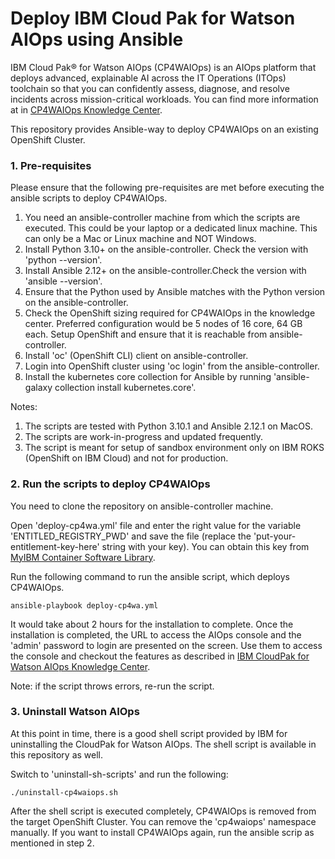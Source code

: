 # Deploy IBM Cloud Pak for Watson AIOps using Ansible

IBM Cloud Pak® for Watson AIOps (CP4WAIOps) is an AIOps platform that deploys advanced, explainable AI across the IT Operations (ITOps) toolchain so that you can confidently assess, diagnose, and resolve incidents across mission-critical workloads. You can find more information at in [CP4WAIOps Knowledge Center](https://www.ibm.com/docs/en/cloud-paks/cloud-pak-watson-aiops/3.2.0). 

This repository provides Ansible-way to deploy CP4WAIOps on an existing OpenShift Cluster. 

### 1. Pre-requisites
Please ensure that the following pre-requisites are met before executing the ansible scripts to deploy CP4WAIOps.

1. You need an ansible-controller machine from which the scripts are executed. This could be your laptop or a dedicated linux machine. This can only be a Mac or Linux machine and NOT Windows.
2. Install Python 3.10+ on the ansible-controller. Check the version with 'python --version'.
3. Install Ansible 2.12+ on the ansible-controller.Check the version with 'ansible --version'.
4. Ensure that the Python used by Ansible matches with the Python version on the ansible-controller.
5. Check the OpenShift sizing required for CP4WAIOps in the knowledge center. Preferred configuration would be 5 nodes of 16 core, 64 GB each. Setup OpenShift and ensure that it is reachable from ansible-controller.
6. Install 'oc' (OpenShift CLI) client on ansible-controller.
7. Login into OpenShift cluster using 'oc login' from the ansible-controller.
8. Install the kubernetes core collection for Ansible by running 'ansible-galaxy collection install kubernetes.core'.

Notes:
1. The scripts are tested with Python 3.10.1 and Ansible 2.12.1 on MacOS.
2. The scripts are work-in-progress and updated frequently.
3. The script is meant for setup of sandbox environment only on IBM ROKS (OpenShift on IBM Cloud) and not for production.


### 2. Run the scripts to deploy CP4WAIOps

You need to clone the repository on ansible-controller machine. 

Open 'deploy-cp4wa.yml' file and enter the right value for the variable 'ENTITLED_REGISTRY_PWD' and save the file (replace the 'put-your-entitlement-key-here' string with your key). You can obtain this key from [MyIBM Container Software Library](https://myibm.ibm.com/products-services/containerlibrary).

Run the following command to run the ansible script, which deploys CP4WAIOps. 

```
ansible-playbook deploy-cp4wa.yml
```
It would take about 2 hours for the installation to complete. Once the installation is completed, the URL to access the AIOps console and the 'admin' password to login are presented on the screen. Use them to access the console and checkout the features as described in [IBM CloudPak for Watson AIOps Knowledge Center](https://www.ibm.com/docs/en/cloud-paks/cloud-pak-watson-aiops/3.2.0). 

Note: if the script throws errors, re-run the script.

### 3. Uninstall Watson AIOps

At this point in time, there is a good shell script provided by IBM for uninstalling the CloudPak for Watson AIOps. The shell script is available in this repository as well. 

Switch to 'uninstall-sh-scripts' and run the following:

```
./uninstall-cp4waiops.sh
```

After the shell script is executed completely, CP4WAIOps is removed from the target OpenShift Cluster. You can remove the 'cp4waiops' namespace manually. If you want to install CP4WAIOps again, run the ansible scrip as mentioned in step 2. 